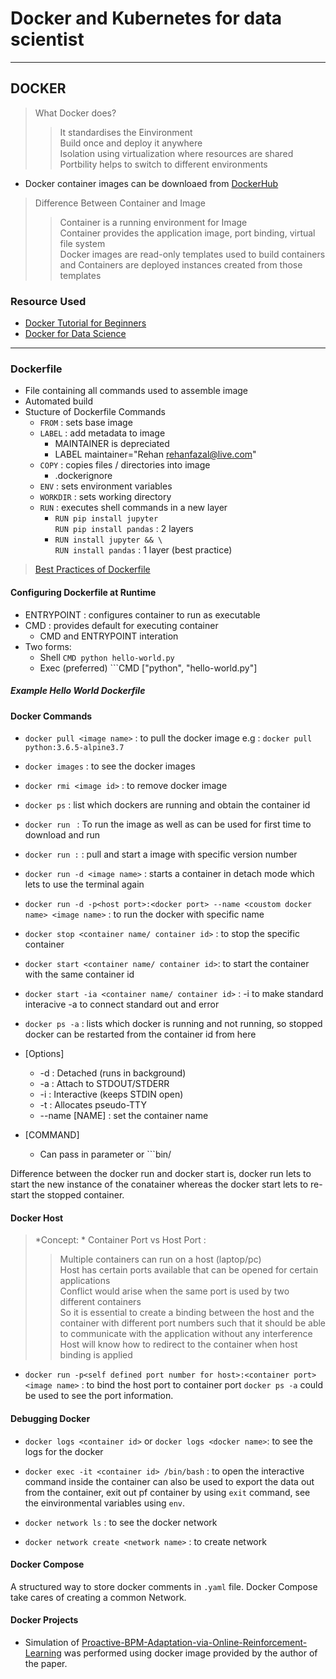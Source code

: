 # Docker and Kubernetes for data scientist

---

## DOCKER

> What Docker does?
>> It standardises the Einvironment <br />
>> Build once and deploy it anywhere <br />
>> Isolation using virtualization where resources are shared <br />
>> Portbility helps to switch to different environments

<!-- This is commented out.
WSGI : Web Server Gateway Interface
DockerHUb has Images -->

* Docker container images can be downloaed from [DockerHub](https://hub.docker.com/)

> Difference Between Container and Image
>> Container is a running environment for Image <br />
>> Container provides the application image, port binding, virtual file system <br />
>> Docker images are read-only templates used to build containers and Containers are deployed instances created from those templates

### Resource Used

* [Docker Tutorial for Beginners](https://youtu.be/3c-iBn73dDE)
* [Docker for Data Science](https://youtu.be/jbb1dbFaovg)

---

### Dockerfile

* File containing all commands used to assemble image
* Automated build
* Stucture of Dockerfile Commands
	* ```FROM``` : sets base image
	* ```LABEL``` : add metadata to image
		* MAINTAINER is depreciated
		* LABEL maintainer="Rehan <rehanfazal@live.com>" 
	* ```COPY``` : copies files / directories into image
		* .dockerignore
	* ```ENV``` : sets environment variables
	* ```WORKDIR``` : sets working directory
	* ```RUN``` : executes shell commands in a new layer
		* ```RUN pip install jupyter``` <br />
		```RUN pip install pandas``` : 2 layers
		* ```RUN install jupyter && \``` <br />
		```RUN install pandas``` : 1 layer (best practice)
		
> [Best Practices of Dockerfile](https://docs.docker.com/develop/develop-images/dockerfile_best-practices/)
		
#### Configuring Dockerfile at Runtime

* ENTRYPOINT : configures container to run as executable
* CMD : provides default for executing container
	* CMD and ENTRYPOINT interation
* Two forms:
	* Shell ```CMD python hello-world.py```
	* Exec (preferred) ```CMD ["python", "hello-world.py"]
	
##### Example Hello World Dockerfile



#### Docker Commands

* ```docker pull <image name>``` : to pull the docker image e.g : ```docker pull python:3.6.5-alpine3.7```
* ```docker images``` : to see the docker images
* ```docker rmi <image id>``` : to remove docker image
* ```docker ps``` : list which dockers are running and obtain the container id
* ```docker run ``` : To run the image as well as can be used for first time to download and run
* ```docker run :``` : pull and start a image with specific version number
* ```docker run -d <image name>``` : starts a container in detach mode which lets to use the terminal again
* ```docker run -d -p<host port>:<docker port> --name <coustom docker name> <image name>``` : to run the docker with specific name
* ```docker stop <container name/ container id>``` : to stop the specific container
* ```docker start <container name/ container id>```: to start the container with the same container id
* ```docker start -ia <container name/ container id>``` : -i to make standard interacive -a to connect standard out and error
* ```docker ps -a``` : lists which docker is running and not running, so stopped docker can be restarted from the container id from here

* [Options]
	* -d : Detached (runs in background)
	* -a : Attach to STDOUT/STDERR
	* -i : Interactive (keeps STDIN open)
	* -t : Allocates pseudo-TTY
	* --name [NAME] : set the container name
	
* [COMMAND]
	* Can pass in parameter or ```bin/

Difference between the docker run and docker start is, docker run lets to start the new instance of the conatainer whereas the docker start lets to re-start the stopped container.

#### Docker Host
> *Concept: * Container Port vs Host Port : 
>> Multiple containers can run on a host (laptop/pc) <br />
>> Host has certain ports available that can be opened for certain applications <br />
>> Conflict would arise when the same port is used by two different containers <br />
>> So it is essential to create a binding between the host and the container with different port numbers such that it should be able to communicate with the application without any interference <br />
>> Host will know how to redirect to the container when host binding is applied
	
* ```docker run -p<self defined port number for host>:<container port> <image name>``` : to bind the host port to container port ```docker ps -a``` could be used to see the port information.

#### Debugging Docker

* ```docker logs <container id>``` or ```docker logs <docker name>```: to see the logs for the docker
* ```docker exec -it <container id> /bin/bash``` : to open the interactive command inside the container can also be used to export the data out from the container, exit out pf container by using ```exit``` command, see the einvironmental variables using ```env```.



* ```docker network ls``` : to see the docker network
* ```docker network create <network name>``` : to create network


#### Docker Compose

A structured way to store docker comments in ```.yaml``` file. Docker Compose take cares of creating a common Network.

#### Docker Projects 

* Simulation of [Proactive-BPM-Adaptation-via-Online-Reinforcement-Learning](https://github.com/rhnfzl/simulation-proactive-bpm-adaptation) was performed using docker image provided by the author of the paper.




 




	




